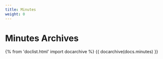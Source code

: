 ```yaml
---
title: Minutes
weight: 0
---
```


# Minutes Archives

{% from 'doclist.html' import docarchive %}
{{ docarchive(docs.minutes) }}
